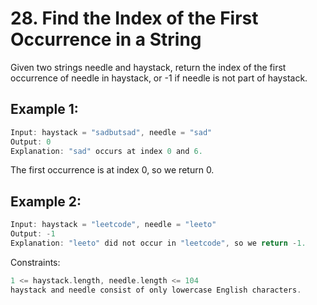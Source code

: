 # 28. Find the Index of the First Occurrence in a String


Given two strings needle and haystack, return the index of the first occurrence of needle in haystack, or -1 if needle is not part of haystack.

## Example 1:

```c
Input: haystack = "sadbutsad", needle = "sad"
Output: 0
Explanation: "sad" occurs at index 0 and 6.
```

The first occurrence is at index 0, so we return 0.
## Example 2:

```c
Input: haystack = "leetcode", needle = "leeto"
Output: -1
Explanation: "leeto" did not occur in "leetcode", so we return -1.
 ```

Constraints:
```c
1 <= haystack.length, needle.length <= 104
haystack and needle consist of only lowercase English characters.
```